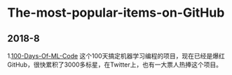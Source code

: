 # The-most-popular-items-on-GitHub
## 2018-8
1.[100-Days-Of-ML-Code](https://github.com/Avik-Jain/100-Days-Of-ML-Code)
这个100天搞定机器学习编程的项目，现在已经是爆红GitHub，很快累积了3000多标星，在Twitter上，也有一大票人热捧这个项目。

